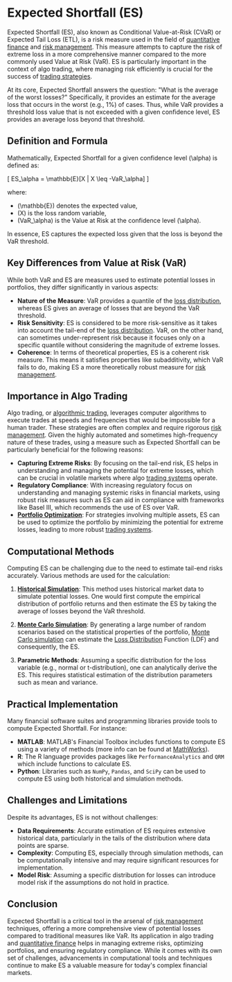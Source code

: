 # Expected Shortfall (ES)

Expected Shortfall (ES), also known as Conditional Value-at-Risk (CVaR) or Expected Tail Loss (ETL), is a risk measure used in the field of [quantitative finance](../q/quantitative_finance.md) and [risk management](../r/risk_management.md). This measure attempts to capture the risk of extreme loss in a more comprehensive manner compared to the more commonly used Value at Risk (VaR). ES is particularly important in the context of algo trading, where managing risk efficiently is crucial for the success of [trading strategies](../t/trading_strategies.md). 

At its core, Expected Shortfall answers the question: "What is the average of the worst losses?" Specifically, it provides an estimate for the average loss that occurs in the worst (e.g., 1%) of cases. Thus, while VaR provides a threshold loss value that is not exceeded with a given confidence level, ES provides an average loss beyond that threshold. 

## Definition and Formula

Mathematically, Expected Shortfall for a given confidence level \(\alpha\) is defined as:

\[ ES_\alpha = \mathbb{E}[X | X \leq -VaR_\alpha] \]

where:
- \(\mathbb{E}\) denotes the expected value,
- \(X\) is the loss random variable,
- \(VaR_\alpha\) is the Value at Risk at the confidence level \(\alpha\).

In essence, ES captures the expected loss given that the loss is beyond the VaR threshold. 

## Key Differences from Value at Risk (VaR)

While both VaR and ES are measures used to estimate potential losses in portfolios, they differ significantly in various aspects:
- **Nature of the Measure**: VaR provides a quantile of the [loss distribution](../l/loss_distribution.md), whereas ES gives an average of losses that are beyond the VaR threshold.
- **Risk Sensitivity**: ES is considered to be more risk-sensitive as it takes into account the tail-end of the [loss distribution](../l/loss_distribution.md). VaR, on the other hand, can sometimes under-represent risk because it focuses only on a specific quantile without considering the magnitude of extreme losses.
- **Coherence**: In terms of theoretical properties, ES is a coherent risk measure. This means it satisfies properties like subadditivity, which VaR fails to do, making ES a more theoretically robust measure for [risk management](../r/risk_management.md).

## Importance in Algo Trading

Algo trading, or [algorithmic trading](../a/algorithmic_trading.md), leverages computer algorithms to execute trades at speeds and frequencies that would be impossible for a human trader. These strategies are often complex and require rigorous [risk management](../r/risk_management.md). Given the highly automated and sometimes high-frequency nature of these trades, using a measure such as Expected Shortfall can be particularly beneficial for the following reasons:

- **Capturing Extreme Risks**: By focusing on the tail-end risk, ES helps in understanding and managing the potential for extreme losses, which can be crucial in volatile markets where algo [trading systems](../t/trading_systems.md) operate.
- **Regulatory Compliance**: With increasing regulatory focus on understanding and managing systemic risks in financial markets, using robust risk measures such as ES can aid in compliance with frameworks like Basel III, which recommends the use of ES over VaR.
- **[Portfolio Optimization](../p/portfolio_optimization.md)**: For strategies involving multiple assets, ES can be used to optimize the portfolio by minimizing the potential for extreme losses, leading to more robust [trading systems](../t/trading_systems.md).

## Computational Methods

Computing ES can be challenging due to the need to estimate tail-end risks accurately. Various methods are used for the calculation:

1. **[Historical Simulation](../h/historical_simulation.md)**: This method uses historical market data to simulate potential losses. One would first compute the empirical distribution of portfolio returns and then estimate the ES by taking the average of losses beyond the VaR threshold.

2. **[Monte Carlo Simulation](../m/monte_carlo_simulation.md)**: By generating a large number of random scenarios based on the statistical properties of the portfolio, [Monte Carlo simulation](../m/monte_carlo_simulation.md) can estimate the [Loss Distribution](../l/loss_distribution.md) Function (LDF) and consequently, the ES.

3. **Parametric Methods**: Assuming a specific distribution for the loss variable (e.g., normal or t-distribution), one can analytically derive the ES. This requires statistical estimation of the distribution parameters such as mean and variance.

## Practical Implementation

Many financial software suites and programming libraries provide tools to compute Expected Shortfall. For instance:

- **MATLAB**: MATLAB's Financial Toolbox includes functions to compute ES using a variety of methods (more info can be found at [MathWorks](https://www.mathworks.com/products/financial.html)).
- **R**: The R language provides packages like `PerformanceAnalytics` and `QRM` which include functions to calculate ES.
- **Python**: Libraries such as `NumPy`, `Pandas`, and `SciPy` can be used to compute ES using both historical and simulation methods.

## Challenges and Limitations

Despite its advantages, ES is not without challenges:

- **Data Requirements**: Accurate estimation of ES requires extensive historical data, particularly in the tails of the distribution where data points are sparse.
- **Complexity**: Computing ES, especially through simulation methods, can be computationally intensive and may require significant resources for implementation.
- **Model Risk**: Assuming a specific distribution for losses can introduce model risk if the assumptions do not hold in practice.

## Conclusion

Expected Shortfall is a critical tool in the arsenal of [risk management](../r/risk_management.md) techniques, offering a more comprehensive view of potential losses compared to traditional measures like VaR. Its application in algo trading and [quantitative finance](../q/quantitative_finance.md) helps in managing extreme risks, optimizing portfolios, and ensuring regulatory compliance. While it comes with its own set of challenges, advancements in computational tools and techniques continue to make ES a valuable measure for today's complex financial markets.
